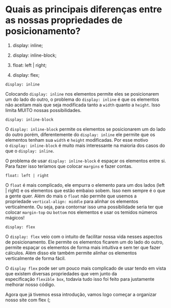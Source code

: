 # Quais as principais diferenças entre as nossas propriedades de posicionamento?

1) display: inline;

2) display: inline-block;

3) float: left | right;

4) display: flex;



`display: inline`

Colocando `display: inline` nos elementos permite eles se posicionarem um do lado do outro, o problema do `display: inline` é que os elementos não aceitam mais que seja modificada tanto a `width` quanto a `height`. Isso limita MUITO nossas possibilidades.

`display: inline-block`

O `display: inline-block` permite os elementos se posicionarem um do lado do outro porém, diferentemente do `display: inline` ele permite que os elementos tenham sua `width` e `height` modificadas. Por esse motivo o `display: inline-block` é muito mais interessante na maioria dos casos do que o `display: inline`.

O problema de usar `display: inline-block` é espaçar os elementos entre si. Para fazer isso teríamos que colocar `margins` e fazer contas.

`float: left | right`

O `float` é mais complicado, ele empurra o elemento para um dos lados (left | right) e os elementos que estão embaixo sobem. Isso nem sempre é o que a gente quer. Além do mais o `float` não permite que usemos a propriedade `vertical-align: middle` para alinhar os elementos verticalmente. Ou seja, para contornar isso uma possibilidade seria ter que colocar `margin-top` ou `bottom` nos elementos e usar os temidos números mágicos!

`display: flex`

O `display: flex` veio com o intuito de facilitar nossa vida nesses aspectos de posicionamento. Ele permite os elementos ficarem um do lado do outro, permite espaçar os elementos de forma mais intuitiva e sem ter que fazer cálculos. Além disso ele também permite alinhar os elementos verticalmente de forma fácil.

O `display flex` pode ser um pouco mais complicado de usar tendo em vista que existem diversas propriedades que vem junto da especificação `flexible box`, todavia tudo isso foi feito para justamente melhorar nosso código.

Agora que já tivemos essa introdução, vamos logo começar a organizar nosso site com flex (;

